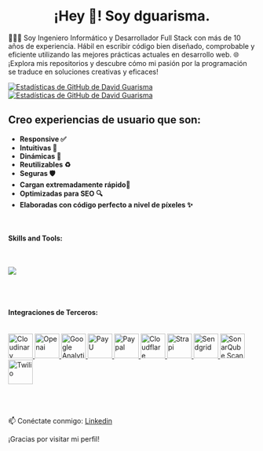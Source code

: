 <h1 align="center">
  ¡Hey 👋! Soy dguarisma.
</h1>

👨🏻‍💻 Soy Ingeniero Informático y Desarrollador Full Stack con más de 10 años de experiencia. Hábil en escribir código bien diseñado, comprobable y eficiente utilizando las mejores prácticas actuales en desarrollo web.
🌐 ¡Explora mis repositorios y descubre cómo mi pasión por la programación se traduce en soluciones creativas y eficaces!

[![Estadísticas de GitHub de David Guarisma](https://github-readme-stats.vercel.app/api?username=dguarisma&show=prs_merged,prs_merged_percentage&show_icons=true&theme=dark#gh-dark-mode-only)](https://github.com/dguarisma/github-readme-stats#gh-dark-mode-only)
[![Estadísticas de GitHub de David Guarisma](https://github-readme-stats.vercel.app/api?username=dguarisma&show=prs_merged,prs_merged_percentage&&sow_icons=true&theme=default#gh-light-mode-only)](https://github.com/dguarisma/github-readme-stats#gh-light-mode-only)

<h2 align="left">
 Creo experiencias de usuario que son:
</h2>

- **Responsive ✅**
- **Intuitivas 🤩**
- **Dinámicas 🧬**
- **Reutilizables ♻️**
- **Seguras 🛡️**
- **Cargan extremadamente rápido🚀**
- **Optimizadas para SEO 🔍**
- **Elaboradas con código perfecto a nivel de píxeles ✨**

<br/>

<h4>Skills and Tools: </h4>
<br/>
<p align="left">
  <a href="#">
    <img src="https://skillicons.dev/icons?i=git,kubernetes,docker,vim,php,html,vue,javascript,react,nextjs,netlify,nestjs,less,laravel,css,github,bitbucket,babel,heroku,go,bun,angular,fastapi,aws,wordpress,redux,nodejs,gulp,sass,figma,firebase,ts,notion,jquery,yarn,npm,pnpm,py,vscode,vite,vercel,svelte,sentry,postgres,mysql,supabase,tailwind,bootstrap,materialui" />
  </a>
</p>
<br/>
<br/>
<h4>Integraciones de Terceros: </h4>
<br/>
<a href="https://cloudinary.com" target="_blank">
  <img alt="Cloudinary" src="https://github.com/dguarisma/dguarisma/assets/66569273/5095c550-ebf9-4e48-9a35-cc9408a8f261" width="50" />
</a>
<a href="https://openai.com" target="_blank">
  <img alt="Openai" src="https://github.com/dguarisma/dguarisma/assets/66569273/84d754b1-c489-42a1-9f76-1317d19b41de" width="50" />
</a>
<a href="https://analytics.google.com" target="_blank">
  <img alt="Google Analytics" src="https://github.com/dguarisma/dguarisma/assets/66569273/9ea979db-a2e4-425f-91dd-b4e3dfaeabda" width="50" />
</a>
<a href="https://www.payu.com" target="_blank">
  <img alt="PayU" src="https://github.com/dguarisma/dguarisma/assets/66569273/14e3c1fa-2f35-4e35-a0e1-4469d8051923" width="50" />
</a>
<a href="https://www.paypal.com" target="_blank">
  <img alt="Paypal" src="https://github.com/dguarisma/dguarisma/assets/66569273/c9207930-ab21-4f4e-91d8-b97145673a1a" width="50" />
</a>
<a href="https://www.cloudflare.com" target="_blank">
  <img alt="Cloudflare" src="https://github.com/dguarisma/dguarisma/assets/66569273/e31337f3-0664-4e2e-bee2-abacbbf07cd5" width="50" />
</a>
<a href="https://strapi.io" target="_blank">
  <img alt="Strapi" src="https://github.com/dguarisma/dguarisma/assets/66569273/d023002a-2004-4ed2-84b0-2244a704ebbf" width="50" />
</a>
<a href="https://sendgrid.com" target="_blank">
  <img alt="Sendgrid" src="https://github.com/dguarisma/dguarisma/assets/66569273/2652bec3-20fd-4037-b31d-960c9fc8e335" width="50" />
</a>
<a href="https://www.sonarqube.org" target="_blank">
  <img alt="SonarQube Scan" src="https://github.com/dguarisma/dguarisma/assets/66569273/a9568721-f2ee-4909-92b7-92a867b2e2e2" width="50" />
</a>
<a href="https://www.twilio.com" target="_blank">
  <img alt="Twilio" src="https://github.com/dguarisma/dguarisma/assets/66569273/a2ac36bb-a3ad-4dad-9742-d3e242827261" width="50" />
</a>


<br/>
<br/>
<br/>
<br/>

📫 Conéctate conmigo: [Linkedin](https://www.linkedin.com/in/david-guarisma-684469106/)

¡Gracias por visitar mi perfil!
